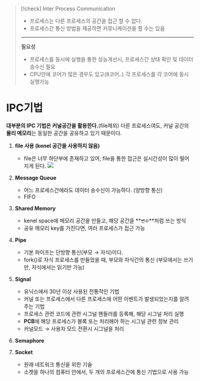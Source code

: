 > [!check] Inter Process Communication
> - 프로세스는 다른 프로세스의 공간을 접근 할 수 없다.
> - 프로세스간 통신 방법을 제공하면 커뮤니케이션을 할 수는 있음
> ---
> **필요성**
> - 프로세스를 동시에 실행을 통한 성능개선시, 프로세스간 상태 확인 및 데이터 송수신 필요
> - CPU안에 코어가 많은 경우도 있고(8코어..) 각 프로세스를 각 코어에 동시 실행가능

# IPC기법

**대부분의 IPC 기법은 커널공간을 활용한다.**(file제외) 다른 프로세스여도, 커널 공간의 **물리 메모리**는 동일한 공간을 공유하고 있기 때문이다.

1. **file 사용 (kenel 공간을 사용하지 않음)**
    
    - file은 너무 하단부에 존재하고 있어, file을 통한 접근은 실시간성이 많이 떨어지게 된다.
        ![](https://www.notion.so/image/https%3A%2F%2Fs3-us-west-2.amazonaws.com%2Fsecure.notion-static.com%2Fadb52535-8747-40d6-abbe-312c1543bbd4%2F_2020-12-16_10.57.20.png?table=block&id=5627466e-842a-4b80-80dc-86231c461d91&spaceId=6f17c40e-8b35-441b-8c72-e335140f0143&width=2000&userId=6bbec50e-093d-4597-99fe-6b12d5b139c6&cache=v2)
        
2. **Message Queue**
    - 어느 프로세스간에라도 데이터 송수신이 가능하다. (양방향 통신)
    - FIFO
3. **Shared Memory**
    - kenel space에 메모리 공간을 만들고, 해당 공간을 **`변수`**처럼 쓰는 방식
    - 공유 메모리 key를 가진다면, 여러 프로세스가 접근 가능
4. **Pipe**
    - 기본 파이프는 단방향 통신(부모 → 자식)이다.
    - fork()로 자식 프로세스를 만들었을 때, 부모와 자식간의 통신 (부모에서는 쓰기만, 자식에서는 읽기만 가능)
5. **Signal**
    - 유닉스에서 30년 이상 사용된 전통적인 기법
    - 커널 또는 프로세스에서 다른 프로세스에 어떤 이벤트가 발생되었는지를 알려주는 기법
    - 프로세스 관련 코드에 관련 시그널 핸들러를 등록해, 해당 시그널 처리 실행
    - **PCB**에 해당 프로세스가 블록 또는 처리해야 하는 시그널 관련 정보 관리
    - 커널모드 → 사용자 모드 전환시 시그널을 처리
6. **Semaphore**
7. **Socket**
    - 원래 네트워크 통신을 위한 기술
    - 소켓을 하나의 컴퓨터 안에서, 두 개의 프로세스간에 통신 기법으로 사용 가능
